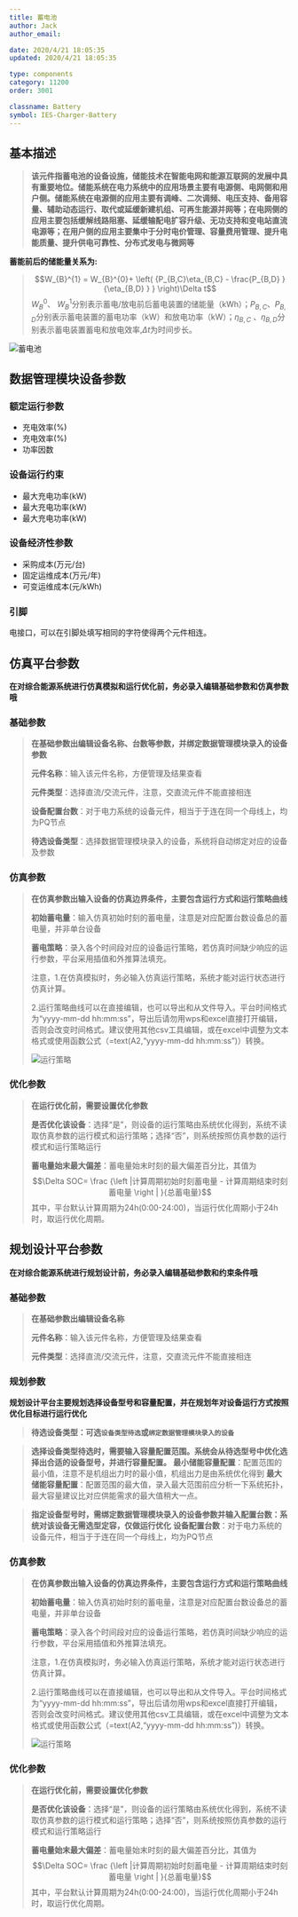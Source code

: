 ```yaml
---
title: 蓄电池
author: Jack
author_email:

date: 2020/4/21 18:05:35
updated: 2020/4/21 18:05:35

type: components
category: 11200
order: 3001

classname: Battery
symbol: IES-Charger-Battery
---
```

## 基本描述

> **该元件指蓄电池的设备设施，储能技术在智能电网和能源互联网的发展中具有重要地位。储能系统在电力系统中的应用场景主要有电源侧、电网侧和用户侧。储能系统在电源侧的应用主要有调峰、二次调频、电压支持、备用容量、辅助动态运行、取代或延缓新建机组、可再生能源并网等；在电网侧的应用主要包括缓解线路阻塞、延缓输配电扩容升级、无功支持和变电站直流电源等；在用户侧的应用主要集中于分时电价管理、容量费用管理、提升电能质量、提升供电可靠性、分布式发电与微网等** 
> 
**蓄能前后的储能量关系为:**
> $$W_{B}^{1} = W_{B}^{0}+ \left( {P_{B,C}\eta_{B,C} - \frac{P_{B,D} }{\eta_{B,D} } } \right)\Delta t$$
> $W_{B}^{0}$、 $W_{B}^{1}$分别表示蓄电/放电前后蓄电装置的储能量（kWh）；$P_{B,C}$、$P_{B,D}$分别表示蓄电装置的蓄电功率（kW）和放电功率（kW）；$\eta_{B,C}$ 、$\eta_{B,D}$分别表示蓄电装置蓄电和放电效率,$\Delta t$为时间步长。
> 
> 
![蓄电池](./battery.svg)

## 数据管理模块设备参数

### 额定运行参数
- 充电效率(%)
- 充电效率(%)
- 功率因数

### 设备运行约束
- 最大充电功率(kW)
- 最大充电功率(kW)
- 最大充电功率(kW)
### 设备经济性参数
* 采购成本(万元/台)
* 固定运维成本(万元/年)
* 可变运维成本(元/kWh)

### 引脚

电接口，可以在引脚处填写相同的字符使得两个元件相连。

## 仿真平台参数

**在对综合能源系统进行仿真模拟和运行优化前，务必录入编辑基础参数和仿真参数哦**

### 基础参数

>**在基础参数出编辑设备名称、台数等参数，并绑定数据管理模块录入的设备参数**
> 
> **元件名称**：输入该元件名称，方便管理及结果查看
> 
> **元件类型**：选择直流/交流元件，注意，交直流元件不能直接相连
> 
> **设备配置台数**：对于电力系统的设备元件，相当于于连在同一个母线上，均为PQ节点
> 
> **待选设备类型**：选择数据管理模块录入的设备，系统将自动绑定对应的设备及参数

### 仿真参数

>**在仿真参数出输入设备的仿真边界条件，主要包含运行方式和运行策略曲线**
> 
> **初始蓄电量**：输入仿真初始时刻的蓄电量，注意是对应配置台数设备总的蓄电量，并非单台设备
> 
> **蓄电策略**：录入各个时间段对应的设备运行策略，若仿真时间缺少响应的运行参数，平台采用插值和外推算法填充。
> 
> 注意，1.在仿真模拟时，务必输入仿真运行策略，系统才能对运行状态进行仿真计算。
> 
> 2.运行策略曲线可以在直接编辑，也可以导出和从文件导入。平台时间格式为“yyyy-mm-dd hh:mm:ss”，导出后请勿用wps和excel直接打开编辑，否则会改变时间格式。建议使用其他csv工具编辑，或在excel中调整为文本格式或使用函数公式（=text(A2,“yyyy-mm-dd hh:mm:ss”)）转换。
> 
>![运行策略](../../运行策略.png)

### 优化参数


>**在运行优化前，需要设置优化参数**
> 
> **是否优化该设备**：选择“是”，则设备的运行策略由系统优化得到，系统不读取仿真参数的运行模式和运行策略；选择“否”，则系统按照仿真参数的运行模式和运行策略运行
> 
> **蓄电量始末最大偏差**：蓄电量始末时刻的最大偏差百分比，其值为
> $$\Delta SOC= \frac {\left |计算周期初始时刻蓄电量 - 计算周期结束时刻蓄电量  \right | }{总蓄电量}$$
> 其中，平台默认计算周期为24h(0:00-24:00)，当运行优化周期小于24h时，取运行优化周期。


## 规划设计平台参数

**在对综合能源系统进行规划设计前，务必录入编辑基础参数和约束条件哦**

### 基础参数

>**在基础参数出编辑设备名称**
> 
> **元件名称**：输入该元件名称，方便管理及结果查看
> 
> **元件类型**：选择直流/交流元件，注意，交直流元件不能直接相连

### 规划参数

**规划设计平台主要规划选择设备型号和容量配置，并在规划年对设备运行方式按照优化目标进行运行优化**

> **待选设备类型：可选`设备类型待选`或`绑定数据管理模块录入的设备`**
 
> **选择设备类型待选时，需要输入容量配置范围。系统会从待选型号中优化选择出合适的设备型号，并进行容量配置。**
> **最小储能容量配置**：配置范围的最小值，注意不是机组出力时的最小值，机组出力是由系统优化得到
> **最大储能容量配置**：配置范围的最大值，录入最大范围前应分析一下系统拓扑，最大容量建议比对应供能需求的最大值稍大一点。

> **指定设备型号时，需绑定数据管理模块录入的设备参数并输入配置台数：系统对该设备无需选型定容，仅做运行优化**
> **设备配置台数**：对于电力系统的设备元件，相当于于连在同一个母线上，均为PQ节点

### 仿真参数

>**在仿真参数出输入设备的仿真边界条件，主要包含运行方式和运行策略曲线**
> 
> **初始蓄电量**：输入仿真初始时刻的蓄电量，注意是对应配置台数设备总的蓄电量，并非单台设备
> 
> **蓄电策略**：录入各个时间段对应的设备运行策略，若仿真时间缺少响应的运行参数，平台采用插值和外推算法填充。
> 
> 注意，1.在仿真模拟时，务必输入仿真运行策略，系统才能对运行状态进行仿真计算。
> 
> 2.运行策略曲线可以在直接编辑，也可以导出和从文件导入。平台时间格式为“yyyy-mm-dd hh:mm:ss”，导出后请勿用wps和excel直接打开编辑，否则会改变时间格式。建议使用其他csv工具编辑，或在excel中调整为文本格式或使用函数公式（=text(A2,“yyyy-mm-dd hh:mm:ss”)）转换。
> 
>![运行策略](../../运行策略.png)

### 优化参数


>**在运行优化前，需要设置优化参数**
> 
> **是否优化该设备**：选择“是”，则设备的运行策略由系统优化得到，系统不读取仿真参数的运行模式和运行策略；选择“否”，则系统按照仿真参数的运行模式和运行策略运行
> 
> **蓄电量始末最大偏差**：蓄电量始末时刻的最大偏差百分比，其值为
> $$\Delta SOC= \frac {\left |计算周期初始时刻蓄电量 - 计算周期结束时刻蓄电量  \right | }{总蓄电量}$$
> 其中，平台默认计算周期为24h(0:00-24:00)，当运行优化周期小于24h时，取运行优化周期。